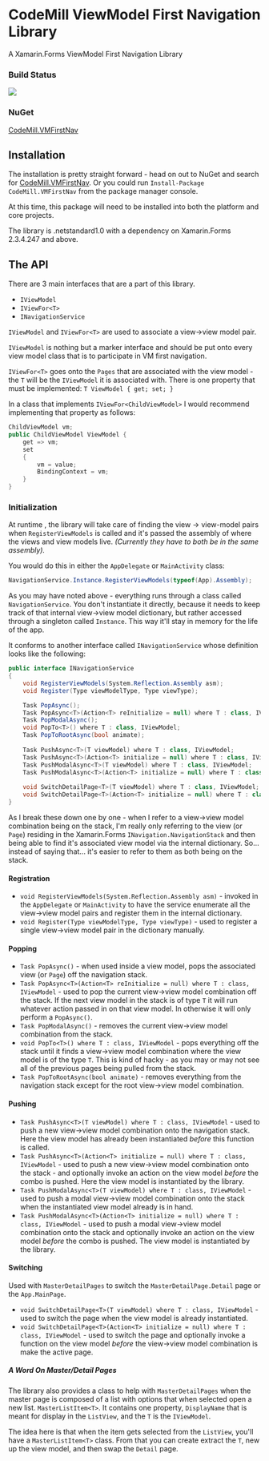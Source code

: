 # CodeMill ViewModel First Navigation Library 
A Xamarin.Forms ViewModel First Navigation Library

### Build Status
![](https://ci.appveyor.com/api/projects/status/isojqjljf5v9xygj?svg=true)

### NuGet
[CodeMill.VMFirstNav](https://www.nuget.org/packages/CodeMill.VMFirstNav/)

## Installation
The installation is pretty straight forward - head on out to NuGet and search for [CodeMill.VMFirstNav](https://www.nuget.org/packages/CodeMill.VMFirstNav/). Or you could run `Install-Package CodeMill.VMFirstNav` from the package manager console.

At this time, this package will need to be installed into both the platform and core projects.

The library is .netstandard1.0 with a dependency on Xamarin.Forms 2.3.4.247 and above.

## The API
There are 3 main interfaces that are a part of this library.
- `IViewModel`
- `IViewFor<T>`
- `INavigationService`

`IViewModel` and `IViewFor<T>` are used to associate a view->view model pair.

`IViewModel` is nothing but a marker interface and should be put onto every view model class that is to participate in VM first navigation.

`IViewFor<T>` goes onto the `Pages` that are associated with the view model - the `T` will be the `IViewModel` it is associated with. There is one property that must be implemented: `T ViewModel { get; set; }`

In a class that implements `IViewFor<ChildViewModel>` I would recommend implementing that property as follows:
```csharp
ChildViewModel vm;
public ChildViewModel ViewModel { 
    get => vm; 
    set
    {
        vm = value;
        BindingContext = vm;
    }
}
```

### Initialization
At runtime , the library will take care of finding the view -> view-model pairs when ```RegisterViewModels``` is called and it's passed the assembly of where the views and view models live. _(Currently they have to both be in the same assembly)._

You would do this in either the `AppDelegate` or `MainActivity` class:

```csharp
NavigationService.Instance.RegisterViewModels(typeof(App).Assembly);
```

As you may have noted above - everything runs through a class called `NavigationService`. You don't instantiate it directly, because it needs to keep track of that internal view->view model dictionary, but rather accessed through a singleton called `Instance`. This way it'll stay in memory for the life of the app.

It conforms to another interface called `INavigationService` whose definition looks like the following:

```csharp
public interface INavigationService
{
    void RegisterViewModels(System.Reflection.Assembly asm);
    void Register(Type viewModelType, Type viewType);

    Task PopAsync();
    Task PopAsync<T>(Action<T> reInitialize = null) where T : class, IViewModel;
    Task PopModalAsync();
    void PopTo<T>() where T : class, IViewModel;
    Task PopToRootAsync(bool animate);
    
    Task PushAsync<T>(T viewModel) where T : class, IViewModel;
    Task PushAsync<T>(Action<T> initialize = null) where T : class, IViewModel;
    Task PushModalAsync<T>(T viewModel) where T : class, IViewModel;
    Task PushModalAsync<T>(Action<T> initialize = null) where T : class, IViewModel;
       
    void SwitchDetailPage<T>(T viewModel) where T : class, IViewModel; 
    void SwitchDetailPage<T>(Action<T> initialize = null) where T : class, IViewModel;    
}
```
As I break these down one by one - when I refer to a view->view model combination being on the stack, I'm really only referring to the view (or `Page`) residing in the Xamarin.Forms `INavigation.NavigationStack` and then being able to find it's associated view model via the internal dictionary. So... instead of saying that... it's easier to refer to them as both being on the stack.

#### Registration
- `void RegisterViewModels(System.Reflection.Assembly asm)` - invoked in the `AppDelegate` or `MainActivity` to have the service enumerate all the view->view model pairs and register them in the internal dictionary.
- `void Register(Type viewModelType, Type viewType)` - used to register a single view->view model pair in the dictionary manually.

#### Popping
- `Task PopAsync()` - when used inside a view model, pops the associated view (or `Page`) off the navigation stack.
- `Task PopAsync<T>(Action<T> reInitialize = null) where T : class, IViewModel` - used to pop the current view->view model combination off the stack. If the next view model in the stack is of type `T` it will run whatever action passed in on that view model. In otherwise it will only perform a `PopAsync()`.
- `Task PopModalAsync()` - removes the current view->view model combination from the stack.
- `void PopTo<T>() where T : class, IViewModel` - pops everything off the stack until it finds a view->view model combination where the view model is of the type `T`. This is kind of hacky - as you may or may not see all of the previous pages being pulled from the stack.
- `Task PopToRootAsync(bool animate)` - removes everything from the navigation stack except for the root view->view model combination.

#### Pushing
- `Task PushAsync<T>(T viewModel) where T : class, IViewModel` - used to push a new view->view model combination onto the navigation stack. Here the view model has already been instantiated _before_ this function is called.
- `Task PushAsync<T>(Action<T> initialize = null) where T : class, IViewModel` - used to push a new view->view model combination onto the stack - and optionally invoke an action on the view model _before_ the combo is pushed. Here the view model is instantiated by the library.
- `Task PushModalAsync<T>(T viewModel) where T : class, IViewModel` - used to push a modal view->view model combination onto the stack when the instantiated view model already is in hand.
- `Task PushModalAsync<T>(Action<T> initialize = null) where T : class, IViewModel` - used to push a modal view->view model combination onto the stack and optionally invoke an action on the view model _before_ the combo is pushed. The view model is instantiated by the library.

#### Switching
Used with `MasterDetailPages` to switch the `MasterDetailPage.Detail` page or the `App.MainPage`.

- `void SwitchDetailPage<T>(T viewModel) where T : class, IViewModel` - used to switch the page when the view model is already instantiated.
- `void SwitchDetailPage<T>(Action<T> initialize = null) where T : class, IViewModel` - used to switch the page and optionally invoke a function on the view model _before_ the view->view model combination is make the active page.

##### A Word On Master/Detail Pages
The library also provides a class to help with `MasterDetailPages` when the master page is composed of a list with options that when selected open a new list. `MasterListItem<T>`. It contains one property, `DisplayName` that is meant for display in the `ListView`, and the `T` is the `IViewModel`.

The idea here is that when the item gets selected from the `ListView`, you'll have a `MasterListItem<T>` class. From that you can create extract the `T`, new up the view model, and then swap the `Detail` page.
